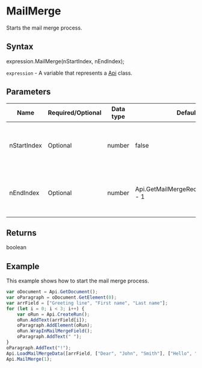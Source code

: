 # MailMerge

Starts the mail merge process.

## Syntax

expression.MailMerge(nStartIndex, nEndIndex);

`expression` - A variable that represents a [Api](../Api.md) class.

## Parameters

| **Name** | **Required/Optional** | **Data type** | **Default** | **Description** |
| ------------- | ------------- | ------------- | ------------- | ------------- |
| nStartIndex | Optional | number | false | The start index of the document for mail merge process. |
| nEndIndex | Optional | number | Api.GetMailMergeReceptionsCount() - 1 | The end index of the document for mail merge process. |

## Returns

boolean

## Example

This example shows how to start the mail merge process.

```javascript
var oDocument = Api.GetDocument();
var oParagraph = oDocument.GetElement(0);
var arrField = ["Greeting line", "First name", "Last name"];
for (let i = 0; i < 3; i++) {
	var oRun = Api.CreateRun();
	oRun.AddText(arrField[i]);
	oParagraph.AddElement(oRun);
	oRun.WrapInMailMergeField();
	oParagraph.AddText(" ");
}
oParagraph.AddText("!");
Api.LoadMailMergeData([arrField, ["Dear", "John", "Smith"], ["Hello", "Lara", "Davis"]]);
Api.MailMerge(1);
```

